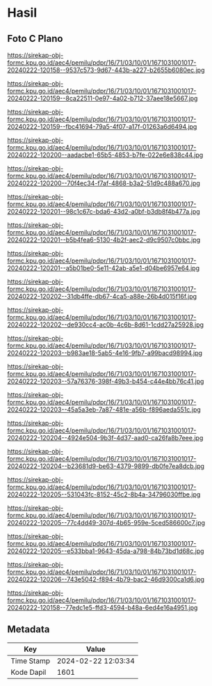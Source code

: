 # Hasil

## Foto C Plano

https://sirekap-obj-formc.kpu.go.id/aec4/pemilu/pdpr/16/71/03/10/01/1671031001017-20240222-120158--9537c573-9d67-443b-a227-b2655b6080ec.jpg

https://sirekap-obj-formc.kpu.go.id/aec4/pemilu/pdpr/16/71/03/10/01/1671031001017-20240222-120159--8ca22511-0e97-4a02-b712-37aee18e5667.jpg

https://sirekap-obj-formc.kpu.go.id/aec4/pemilu/pdpr/16/71/03/10/01/1671031001017-20240222-120159--fbc41694-79a5-4f07-a17f-01263a6d6494.jpg

https://sirekap-obj-formc.kpu.go.id/aec4/pemilu/pdpr/16/71/03/10/01/1671031001017-20240222-120200--aadacbe1-65b5-4853-b7fe-022e6e838c44.jpg

https://sirekap-obj-formc.kpu.go.id/aec4/pemilu/pdpr/16/71/03/10/01/1671031001017-20240222-120200--70f4ec34-f7af-4868-b3a2-51d9c488a670.jpg

https://sirekap-obj-formc.kpu.go.id/aec4/pemilu/pdpr/16/71/03/10/01/1671031001017-20240222-120201--98c1c67c-bda6-43d2-a0bf-b3db8f4b477a.jpg

https://sirekap-obj-formc.kpu.go.id/aec4/pemilu/pdpr/16/71/03/10/01/1671031001017-20240222-120201--b5b4fea6-5130-4b2f-aec2-d9c9507c0bbc.jpg

https://sirekap-obj-formc.kpu.go.id/aec4/pemilu/pdpr/16/71/03/10/01/1671031001017-20240222-120201--a5b01be0-5e11-42ab-a5e1-d04be6957e64.jpg

https://sirekap-obj-formc.kpu.go.id/aec4/pemilu/pdpr/16/71/03/10/01/1671031001017-20240222-120202--31db4ffe-db67-4ca5-a88e-26b4d015f16f.jpg

https://sirekap-obj-formc.kpu.go.id/aec4/pemilu/pdpr/16/71/03/10/01/1671031001017-20240222-120202--de930cc4-ac0b-4c6b-8d61-1cdd27a25928.jpg

https://sirekap-obj-formc.kpu.go.id/aec4/pemilu/pdpr/16/71/03/10/01/1671031001017-20240222-120203--b983ae18-5ab5-4e16-9fb7-a99bacd98994.jpg

https://sirekap-obj-formc.kpu.go.id/aec4/pemilu/pdpr/16/71/03/10/01/1671031001017-20240222-120203--57a76376-398f-49b3-b454-c44e4bb76c41.jpg

https://sirekap-obj-formc.kpu.go.id/aec4/pemilu/pdpr/16/71/03/10/01/1671031001017-20240222-120203--45a5a3eb-7a87-481e-a56b-f896aeda551c.jpg

https://sirekap-obj-formc.kpu.go.id/aec4/pemilu/pdpr/16/71/03/10/01/1671031001017-20240222-120204--4924e504-9b3f-4d37-aad0-ca26fa8b7eee.jpg

https://sirekap-obj-formc.kpu.go.id/aec4/pemilu/pdpr/16/71/03/10/01/1671031001017-20240222-120204--b23681d9-be63-4379-9899-db0fe7ea8dcb.jpg

https://sirekap-obj-formc.kpu.go.id/aec4/pemilu/pdpr/16/71/03/10/01/1671031001017-20240222-120205--531043fc-8152-45c2-8b4a-34796030ffbe.jpg

https://sirekap-obj-formc.kpu.go.id/aec4/pemilu/pdpr/16/71/03/10/01/1671031001017-20240222-120205--77c4dd49-307d-4b65-959e-5ced586600c7.jpg

https://sirekap-obj-formc.kpu.go.id/aec4/pemilu/pdpr/16/71/03/10/01/1671031001017-20240222-120205--e533bba1-9643-45da-a798-84b73bd1d68c.jpg

https://sirekap-obj-formc.kpu.go.id/aec4/pemilu/pdpr/16/71/03/10/01/1671031001017-20240222-120206--743e5042-f894-4b79-bac2-46d9300ca1d6.jpg

https://sirekap-obj-formc.kpu.go.id/aec4/pemilu/pdpr/16/71/03/10/01/1671031001017-20240222-120158--77edc1e5-ffd3-4594-b48a-6ed4e16a4951.jpg


## Metadata

| Key        | Value               |
| ---------- | ------------------- |
| Time Stamp | 2024-02-22 12:03:34 |
| Kode Dapil | 1601                |



